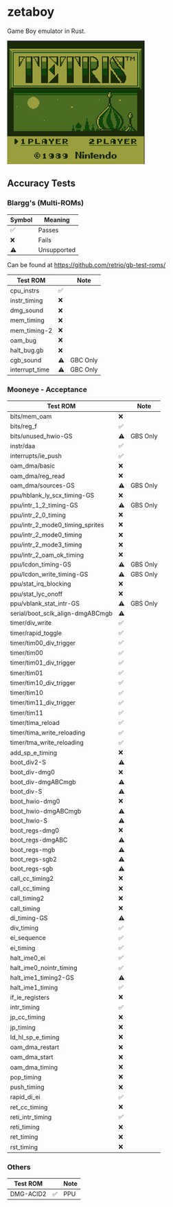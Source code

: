 # zetaboy
Game Boy emulator in Rust.

![alt text](screenshot_tetris.png)

## Accuracy Tests

### Blargg's (Multi-ROMs)

| Symbol | Meaning     |
|--------|-------------|
| ✅     | Passes      |
| ❌     | Fails       |
| ⚠️     | Unsupported |

Can be found at https://github.com/retrio/gb-test-roms/

| Test ROM        |    | Note     |
|-----------------|----| -------- |
| cpu_instrs      | ✅ |          |
| instr_timing    | ❌ |          |
| dmg_sound       | ❌ |          |
| mem_timing      | ❌ |          |
| mem_timing-2    | ❌ |          |
| oam_bug         | ❌ |          |
| halt_bug.gb     | ❌ |          |
| cgb_sound       | ⚠️ | GBC Only |
| interrupt_time  | ⚠️ | GBC Only |

### Mooneye - Acceptance

| Test ROM                         |    | Note     |
|----------------------------------|----| -------- |
| bits/mem_oam                     | ❌ |          |
| bits/reg_f                       | ✅ |          |
| bits/unused_hwio-GS              | ⚠️ | GBS Only |
| instr/daa                        | ✅ |          |
| interrupts/ie_push               | ✅ |          |
| oam_dma/basic                    | ❌ |          |
| oam_dma/reg_read                 | ❌ |          |
| oam_dma/sources-GS               | ⚠️ | GBS Only |
| ppu/hblank_ly_scx_timing-GS      | ❌ |          |
| ppu/intr_1_2_timing-GS           | ⚠️ | GBS Only |
| ppu/intr_2_0_timing              | ❌ |          |
| ppu/intr_2_mode0_timing_sprites  | ❌ |          |
| ppu/intr_2_mode0_timing          | ❌ |          |
| ppu/intr_2_mode3_timing          | ❌ |          |
| ppu/intr_2_oam_ok_timing         | ❌ |          |
| ppu/lcdon_timing-GS              | ⚠️ | GBS Only |
| ppu/lcdon_write_timing-GS        | ⚠️ | GBS Only |
| ppu/stat_irq_blocking            | ❌ |          |
| ppu/stat_lyc_onoff               | ❌ |          |
| ppu/vblank_stat_intr-GS          | ⚠️ | GBS Only |
| serial/boot_sclk_align-dmgABCmgb | ⚠️ |          |
| timer/div_write                  | ✅ |          |
| timer/rapid_toggle               | ✅ |          |
| timer/tim00_div_trigger          | ✅ |          |
| timer/tim00                      | ✅ |          |
| timer/tim01_div_trigger          | ✅ |          |
| timer/tim01                      | ✅ |          |
| timer/tim10_div_trigger          | ✅ |          |
| timer/tim10                      | ✅ |          |
| timer/tim11_div_trigger          | ✅ |          |
| timer/tim11                      | ✅ |          |
| timer/tima_reload                | ✅ |          |
| timer/tima_write_reloading       | ✅ |          |
| timer/tma_write_reloading        | ✅ |          |
| add_sp_e_timing                  | ❌ |          |
| boot_div2-S                      | ⚠️ |          |
| boot_div-dmg0                    | ❌ |          |
| boot_div-dmgABCmgb               | ⚠️ |          |
| boot_div-S                       | ⚠️ |          |
| boot_hwio-dmg0                   | ❌ |          |
| boot_hwio-dmgABCmgb              | ⚠️ |          |
| boot_hwio-S                      | ⚠️ |          |
| boot_regs-dmg0                   | ❌ |          |
| boot_regs-dmgABC                 | ⚠️ |          |
| boot_regs-mgb                    | ⚠️ |          |
| boot_regs-sgb2                   | ⚠️ |          |
| boot_regs-sgb                    | ⚠️ |          |
| call_cc_timing2                  | ❌ |          |
| call_cc_timing                   | ❌ |          |
| call_timing2                     | ❌ |          |
| call_timing                      | ❌ |          |
| di_timing-GS                     | ⚠️ |          |
| div_timing                       | ✅ |          |
| ei_sequence                      | ✅ |          |
| ei_timing                        | ✅ |          |
| halt_ime0_ei                     | ✅ |          |
| halt_ime0_nointr_timing          | ✅ |          |
| halt_ime1_timing2-GS             | ⚠️ |          |
| halt_ime1_timing                 | ✅ |          |
| if_ie_registers                  | ❌ |          |
| intr_timing                      | ✅ |          |
| jp_cc_timing                     | ❌ |          |
| jp_timing                        | ❌ |          |
| ld_hl_sp_e_timing                | ❌ |          |
| oam_dma_restart                  | ❌ |          |
| oam_dma_start                    | ❌ |          |
| oam_dma_timing                   | ❌ |          |
| pop_timing                       | ❌ |          |
| push_timing                      | ❌ |          |
| rapid_di_ei                      | ✅ |          |
| ret_cc_timing                    | ❌ |          |
| reti_intr_timing                 | ✅ |          |
| reti_timing                      | ❌ |          |
| ret_timing                       | ❌ |          |
| rst_timing                       | ❌ |          |

### Others

| Test ROM  |    | Note |
|-----------|----| ---- |
| DMG-ACID2 | ✅ | PPU  |